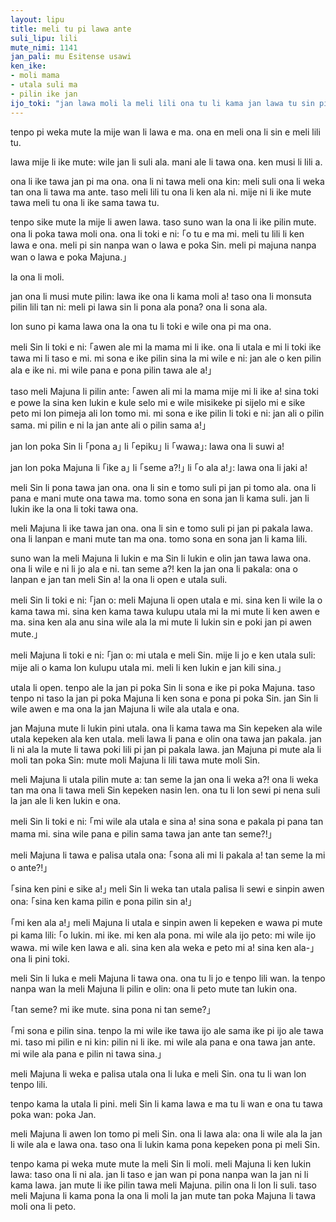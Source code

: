 ```yaml
---  
layout: lipu
title: meli tu pi lawa ante
suli_lipu: lili
mute_nimi: 1141
jan_pali: mu Esitense usawi
ken_ike:
- moli mama
- utala suli ma
- pilin ike jan
ijo_toki: "jan lawa moli la meli lili ona tu li kama jan lawa tu sin pi ma sin tu li kepeken nasin lawa ante a. utala li ken ala ken lon ala?"
---
```


tenpo pi weka mute la mije wan li lawa e ma. ona en meli ona li sin e meli lili tu.

lawa mije li ike mute: wile jan li suli ala. mani ale li tawa ona. ken musi li lili a.

ona li ike tawa jan pi ma ona. ona li ni tawa meli ona kin: meli suli ona li weka tan ona li tawa ma ante. taso meli lili tu ona li ken ala ni. mije ni li ike mute tawa meli tu ona li ike sama tawa tu.

tenpo sike mute la mije li awen lawa. taso suno wan la ona li ike pilin mute. ona li poka tawa moli ona. ona li toki e ni: ｢o tu e ma mi. meli tu lili li ken lawa e ona. meli pi sin nanpa wan o lawa e poka Sin. meli pi majuna nanpa wan o lawa e poka Majuna.｣

la ona li moli.

jan ona li musi mute pilin: lawa ike ona li kama moli a! taso ona li monsuta pilin lili tan ni: meli pi lawa sin li pona ala pona? ona li sona ala.

lon suno pi kama lawa ona la ona tu li toki e wile ona pi ma ona.

meli Sin li toki e ni: ｢awen ale mi la mama mi li ike. ona li utala e mi li toki ike tawa mi li taso e mi. mi sona e ike pilin sina la mi wile e ni: jan ale o ken pilin ala e ike ni. mi wile pana e pona pilin tawa ale a!｣

taso meli Majuna li pilin ante: ｢awen ali mi la mama mije mi li ike a! sina toki e powe la sina ken lukin e kule selo mi e wile misikeke pi sijelo mi e sike peto mi lon pimeja ali lon tomo mi. mi sona e ike pilin li toki e ni: jan ali o pilin sama. mi pilin e ni la jan ante ali o pilin sama a!｣

jan lon poka Sin li ｢pona a｣ li ｢epiku｣ li ｢wawa｣: lawa ona li suwi a!

jan lon poka Majuna li ｢ike a｣ li ｢seme a?!｣ li ｢o ala a!｣: lawa ona li jaki a!

meli Sin li pona tawa jan ona. ona li sin e tomo suli pi jan pi tomo ala. ona li pana e mani mute ona tawa ma. tomo sona en sona jan li kama suli. jan li lukin ike la ona li toki tawa ona.

meli Majuna li ike tawa jan ona. ona li sin e tomo suli pi jan pi pakala lawa. ona li lanpan e mani mute tan ma ona. tomo sona en sona jan li kama lili.

suno wan la meli Majuna li lukin e ma Sin li lukin e olin jan tawa lawa ona. ona li wile e ni li jo ala e ni. tan seme a?! ken la jan ona li pakala: ona o lanpan e jan tan meli Sin a! la ona li open e utala suli.

meli Sin li toki e ni: ｢jan o: meli Majuna li open utala e mi. sina ken li wile la o kama tawa mi. sina ken kama tawa kulupu utala mi la mi mute li ken awen e ma. sina ken ala anu sina wile ala la mi mute li lukin sin e poki jan pi awen mute.｣

meli Majuna li toki e ni: ｢jan o: mi utala e meli Sin. mije li jo e ken utala suli: mije ali o kama lon kulupu utala mi. meli li ken lukin e jan kili sina.｣

utala li open. tenpo ale la jan pi poka Sin li sona e ike pi poka Majuna. taso tenpo ni taso la jan pi poka Majuna li ken sona e pona pi poka Sin. jan Sin li wile awen e ma ona la jan Majuna li wile ala utala e ona.

jan Majuna mute li lukin pini utala. ona li kama tawa ma Sin kepeken ala wile utala kepeken ala ken utala. meli lawa li pana e olin ona tawa jan pakala. jan li ni ala la mute li tawa poki lili pi jan pi pakala lawa. jan Majuna pi mute ala li moli tan poka Sin: mute moli Majuna li lili tawa mute moli Sin.

meli Majuna li utala pilin mute a: tan seme la jan ona li weka a?! ona li weka tan ma ona li tawa meli Sin kepeken nasin len. ona tu li lon sewi pi nena suli la jan ale li ken lukin e ona.

meli Sin li toki e ni: ｢mi wile ala utala e sina a! sina sona e pakala pi pana tan mama mi. sina wile pana e pilin sama tawa jan ante tan seme?!｣

meli Majuna li tawa e palisa utala ona: ｢sona ali mi li pakala a! tan seme la mi o ante?!｣

｢sina ken pini e sike a!｣ meli Sin li weka tan utala palisa li sewi e sinpin awen ona: ｢sina ken kama pilin e pona pilin sin a!｣

｢mi ken ala a!｣ meli Majuna li utala e sinpin awen li kepeken e wawa pi mute pi kama lili: ｢o lukin. mi ike. mi ken ala pona. mi wile ala ijo peto: mi wile ijo wawa. mi wile ken lawa e ali. sina ken ala weka e peto mi a! sina ken ala-｣ ona li pini toki.

meli Sin li luka e meli Majuna li tawa ona. ona tu li jo e tenpo lili wan. la tenpo nanpa wan la meli Majuna li pilin e olin: ona li peto mute tan lukin ona.

｢tan seme? mi ike mute. sina pona ni tan seme?｣

｢mi sona e pilin sina. tenpo la mi wile ike tawa ijo ale sama ike pi ijo ale tawa mi. taso mi pilin e ni kin: pilin ni li ike. mi wile ala pana e ona tawa jan ante. mi wile ala pana e pilin ni tawa sina.｣

meli Majuna li weka e palisa utala ona li luka e meli Sin. ona tu li wan lon tenpo lili.

tenpo kama la utala li pini. meli Sin li kama lawa e ma tu li wan e ona tu tawa poka wan: poka Jan.

meli Majuna li awen lon tomo pi meli Sin. ona li lawa ala: ona li wile ala la jan li wile ala e lawa ona. taso ona li lukin kama pona kepeken pona pi meli Sin.

tenpo kama pi weka mute mute la meli Sin li moli. meli Majuna li ken lukin lawa: taso ona li ni ala. jan li taso e jan wan pi pona nanpa wan la jan ni li kama lawa. jan mute li ike pilin tawa meli Majuna. pilin ona li lon li suli. taso meli Majuna li kama pona la ona li moli la jan mute tan poka Majuna li tawa moli ona li peto.


